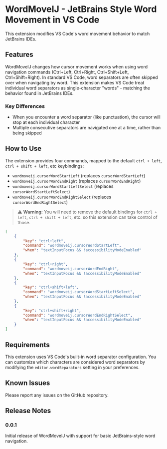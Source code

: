 # WordMoveIJ - JetBrains Style Word Movement in VS Code

This extension modifies VS Code's word movement behavior to match JetBrains IDEs.

## Features

WordMoveIJ changes how cursor movement works when using word navigation commands (Ctrl+Left, Ctrl+Right, Ctrl+Shift+Left, Ctrl+Shift+Right). In standard VS Code, word separators are often skipped over when navigating by word. This extension makes VS Code treat individual word separators as single-character "words" - matching the behavior found in JetBrains IDEs.

### Key Differences

- When you encounter a word separator (like punctuation), the cursor will stop at each individual character
- Multiple consecutive separators are navigated one at a time, rather than being skipped

## How to Use

The extension provides four commands, mapped to the default `ctrl + left`, `ctrl + shift + left`, etc keybindings:

- `wordmoveij.cursorWordStartLeft` (replaces `cursorWordStartLeft`)
- `wordmoveij.cursorWordEndRight` (replaces `cursorWordEndRight`)
- `wordmoveij.cursorWordStartLeftSelect` (replaces `cursorWordStartLeftSelect`)
- `wordmoveij.cursorWordEndRightSelect` (replaces `cursorWordEndRightSelect`)

> ⚠️ **Warning:** You will need to remove the default bindings for `ctrl + left`, `ctrl + shift + left`, etc. so this extension can take control of those.

```json
[
    {
        "key": "ctrl+left",
        "command": "wordmoveij.cursorWordStartLeft",
        "when": "textInputFocus && !accessibilityModeEnabled"
    },
    {
        "key": "ctrl+right",
        "command": "wordmoveij.cursorWordEndRight",
        "when": "textInputFocus && !accessibilityModeEnabled"
    },
    {
        "key": "ctrl+shift+left",
        "command": "wordmoveij.cursorWordStartLeftSelect",
        "when": "textInputFocus && !accessibilityModeEnabled"
    },
    {
        "key": "ctrl+shift+right",
        "command": "wordmoveij.cursorWordEndRightSelect",
        "when": "textInputFocus && !accessibilityModeEnabled"
    }
]
```

## Requirements

This extension uses VS Code's built-in word separator configuration. You can customize which characters are considered word separators by modifying the `editor.wordSeparators` setting in your preferences.

## Known Issues

Please report any issues on the GitHub repository.

## Release Notes

### 0.0.1

Initial release of WordMoveIJ with support for basic JetBrains-style word navigation.
